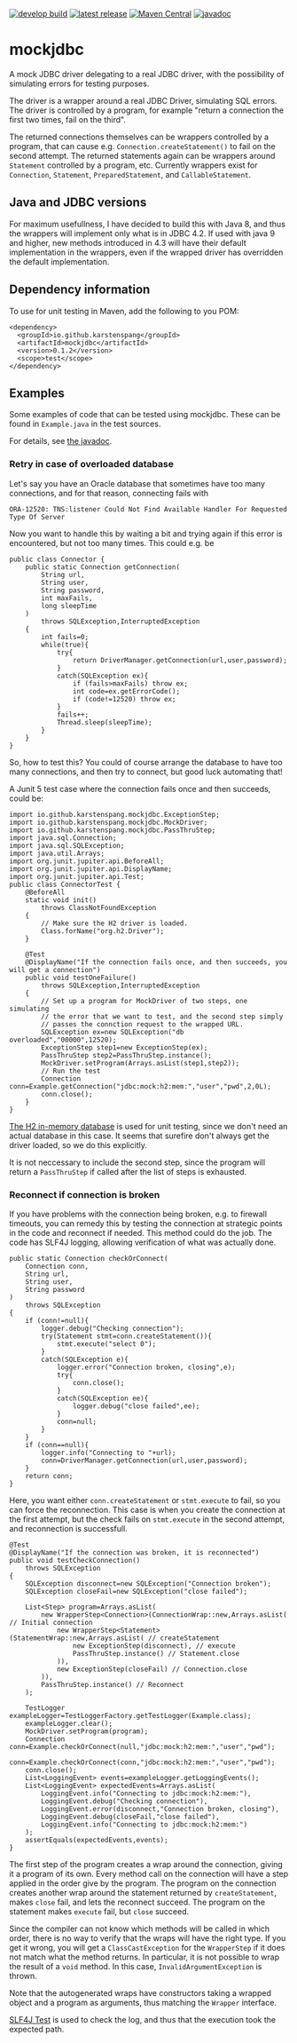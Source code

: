 [![develop build](https://github.com/karstenspang/mockjdbc/actions/workflows/maven.yml/badge.svg?branch=develop)](https://github.com/karstenspang/mockjdbc/actions/workflows/maven.yml?query=branch%3Adevelop)
[![latest release](https://img.shields.io/github/v/release/karstenspang/mockjdbc?sort=semver)](https://github.com/karstenspang/mockjdbc/releases)
[![Maven Central](https://maven-badges.herokuapp.com/maven-central/io.github.karstenspang/mockjdbc/badge.svg)](https://mvnrepository.com/artifact/io.github.karstenspang/mockjdbc)
[![javadoc](https://javadoc.io/badge2/io.github.karstenspang/mockjdbc/javadoc.svg)](https://javadoc.io/doc/io.github.karstenspang/mockjdbc)

# mockjdbc
A mock JDBC driver delegating to a real JDBC driver, with the
possibility of simulating errors for testing purposes.

The driver is a wrapper around a real JDBC Driver, simulating SQL errors.
The driver is controlled by a program, for example
"return a connection the first two times, fail on the third".

The returned connections themselves can be wrappers controlled by
a program, that can cause e.g. `Connection.createStatement()`
to fail on the second attempt. The returned statements again
can be wrappers around `Statement` controlled by a program, etc.
Currently wrappers exist for `Connection`, `Statement`,
`PreparedStatement`, and `CallableStatement`.

## Java and JDBC versions
For maximum usefullness,
I have decided to build this with Java 8, and thus the wrappers
will implement only what is in JDBC 4.2. If used with java 9 and
higher, new methods introduced in 4.3 will have their default
implementation in the wrappers, even if the wrapped driver has
overridden the default implementation.

## Dependency information
To use for unit testing in Maven, add the following to you POM:
```
<dependency>
  <groupId>io.github.karstenspang</groupId>
  <artifactId>mockjdbc</artifactId>
  <version>0.1.2</version>
  <scope>test</scope>
</dependency>
```
## Examples

Some examples of code that can be tested using mockjdbc. These can be found in
`Example.java` in the test sources.

For details, see [the javadoc](https://javadoc.io/doc/io.github.karstenspang/mockjdbc).

### Retry in case of overloaded database
Let's say you have an Oracle database that sometimes have too many
connections, and for that reason, connecting fails with
```
ORA-12520: TNS:listener Could Not Find Available Handler For Requested Type Of Server
```
Now you want to handle this by waiting a bit and trying again if this error
is encountered, but not too many times. This could e.g. be
```
public class Connector {
    public static Connection getConnection(
        String url,
        String user,
        String password,
        int maxFails,
        long sleepTime
    )
        throws SQLException,InterruptedException
    {
        int fails=0;
        while(true){
            try{
                return DriverManager.getConnection(url,user,password);
            }
            catch(SQLException ex){
                if (fails>maxFails) throw ex;
                int code=ex.getErrorCode();
                if (code!=12520) throw ex;
            }
            fails++;
            Thread.sleep(sleepTime);
        }
    }
}
```
So, how to test this? You could of course arrange the database to have too
many connections, and then try to connect, but good luck automating that!

A Junit 5 test case where the connection fails once and then
succeeds, could be:
```
import io.github.karstenspang.mockjdbc.ExceptionStep;
import io.github.karstenspang.mockjdbc.MockDriver;
import io.github.karstenspang.mockjdbc.PassThruStep;
import java.sql.Connection;
import java.sql.SQLException;
import java.util.Arrays;
import org.junit.jupiter.api.BeforeAll;
import org.junit.jupiter.api.DisplayName;
import org.junit.jupiter.api.Test;
public class ConnectorTest {
    @BeforeAll
    static void init()
        throws ClassNotFoundException
    {
        // Make sure the H2 driver is loaded.
        Class.forName("org.h2.Driver");
    }
    
    @Test
    @DisplayName("If the connection fails once, and then succeeds, you will get a connection")
    public void testOneFailure()
        throws SQLException,InterruptedException
    {
        // Set up a program for MockDriver of two steps, one simulating
        // the error that we want to test, and the second step simply
        // passes the connction request to the wrapped URL.
        SQLException ex=new SQLException("db overloaded","00000",12520);
        ExceptionStep step1=new ExceptionStep(ex);
        PassThruStep step2=PassThruStep.instance();
        MockDriver.setProgram(Arrays.asList(step1,step2));
        // Run the test
        Connection conn=Example.getConnection("jdbc:mock:h2:mem:","user","pwd",2,0L);
        conn.close();
    }
}
```
[The H2 in-memory database](https://www.h2database.com/)
is used for unit testing, since we don't need
an actual database in this case. It seems that surefire don't always get
the driver loaded, so we do this explicitly.

It is not neccessary to include the second step, since the program will
return a `PassThruStep` if called after the list of steps is exhausted.

### Reconnect if connection is broken

If you have problems with the connection being broken, e.g. to
firewall timeouts, you can remedy this by testing the connection
at strategic points in the code and reconnect if needed. This method
could do the job. The code has SLF4J logging, allowing verification of
what was actually done.
```
public static Connection checkOrConnect(
    Connection conn,
    String url,
    String user,
    String password
)
    throws SQLException
{
    if (conn!=null){
        logger.debug("Checking connection");
        try(Statement stmt=conn.createStatement()){
            stmt.execute("select 0");
        }
        catch(SQLException e){
            logger.error("Connection broken, closing",e);
            try{
                conn.close();
            }
            catch(SQLException ee){
                logger.debug("close failed",ee);
            }
            conn=null;
        }
    }
    if (conn==null){
        logger.info("Connecting to "+url);
        conn=DriverManager.getConnection(url,user,password);
    }
    return conn;
}
```
Here, you want either `conn.createStatement` or `stmt.execute` to fail, so you
can force the reconnection. This case is when you create the connection
at the first attempt, but the check fails on `stmt.execute`
in the second attempt, and reconnection is successfull.
```
@Test
@DisplayName("If the connection was broken, it is reconnected")
public void testCheckConnection()
    throws SQLException
{
    SQLException disconnect=new SQLException("Connection broken");
    SQLException closeFail=new SQLException("close failed");
    
    List<Step> program=Arrays.asList(
        new WrapperStep<Connection>(ConnectionWrap::new,Arrays.asList( // Initial connection
            new WrapperStep<Statement>(StatementWrap::new,Arrays.asList( // createStatement
                new ExceptionStep(disconnect), // execute
                PassThruStep.instance() // Statement.close
            )),
            new ExceptionStep(closeFail) // Connection.close
        )),
        PassThruStep.instance() // Reconnect
    );
    
    TestLogger exampleLogger=TestLoggerFactory.getTestLogger(Example.class);
    exampleLogger.clear();
    MockDriver.setProgram(program);
    Connection conn=Example.checkOrConnect(null,"jdbc:mock:h2:mem:","user","pwd");
    conn=Example.checkOrConnect(conn,"jdbc:mock:h2:mem:","user","pwd");
    conn.close();
    List<LoggingEvent> events=exampleLogger.getLoggingEvents();
    List<LoggingEvent> expectedEvents=Arrays.asList(
        LoggingEvent.info("Connecting to jdbc:mock:h2:mem:"),
        LoggingEvent.debug("Checking connection"),
        LoggingEvent.error(disconnect,"Connection broken, closing"),
        LoggingEvent.debug(closeFail,"close failed"),
        LoggingEvent.info("Connecting to jdbc:mock:h2:mem:")
    );
    assertEquals(expectedEvents,events);
}
```
The first step of the program creates a wrap around the connection, giving it
a program of its own. Every method call on the connection will have a step
applied in the order give by the program.
The program on the connection creates another wrap around the statement
returned by `createStatement`, makes `close` fail, and lets the reconnect succeed.
The program on the statement makes `execute` fail, but `close` succeed.

Since the compiler can not know which methods will be called in which
order, there is no way to verify that the wraps will have the right type.
If you get it wrong, you will get a `ClassCastException` for the 
`WrapperStep` if it does not match what the method returns. In particular,
it is not possible to wrap the result of a `void` method. In this case,
`InvalidArgumentException` is thrown.

Note that the autogenerated wraps have constructors
taking a wrapped object and a program as arguments, thus matching the
`Wrapper` interface.

[SLF4J Test](http://projects.lidalia.org.uk/slf4j-test/) is used to check
the log, and thus that the execution took the expected path.

